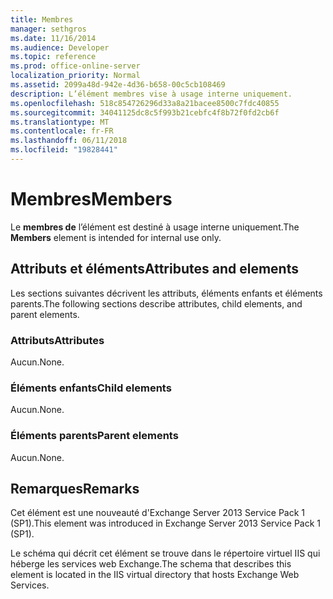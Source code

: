 ```yaml
---
title: Membres
manager: sethgros
ms.date: 11/16/2014
ms.audience: Developer
ms.topic: reference
ms.prod: office-online-server
localization_priority: Normal
ms.assetid: 2099a48d-942e-4d36-b658-00c5cb108469
description: L’élément membres vise à usage interne uniquement.
ms.openlocfilehash: 518c854726296d33a8a21bacee8500c7fdc40855
ms.sourcegitcommit: 34041125dc8c5f993b21cebfc4f8b72f0fd2cb6f
ms.translationtype: MT
ms.contentlocale: fr-FR
ms.lasthandoff: 06/11/2018
ms.locfileid: "19828441"
---
```

# <a name="members"></a><span data-ttu-id="551c5-103">Membres</span><span class="sxs-lookup"><span data-stu-id="551c5-103">Members</span></span>

<span data-ttu-id="551c5-104">Le **membres de** l’élément est destiné à usage interne uniquement.</span><span class="sxs-lookup"><span data-stu-id="551c5-104">The **Members** element is intended for internal use only.</span></span> 

## <a name="attributes-and-elements"></a><span data-ttu-id="551c5-105">Attributs et éléments</span><span class="sxs-lookup"><span data-stu-id="551c5-105">Attributes and elements</span></span>

<span data-ttu-id="551c5-106">Les sections suivantes décrivent les attributs, éléments enfants et éléments parents.</span><span class="sxs-lookup"><span data-stu-id="551c5-106">The following sections describe attributes, child elements, and parent elements.</span></span>
  
### <a name="attributes"></a><span data-ttu-id="551c5-107">Attributs</span><span class="sxs-lookup"><span data-stu-id="551c5-107">Attributes</span></span>

<span data-ttu-id="551c5-108">Aucun.</span><span class="sxs-lookup"><span data-stu-id="551c5-108">None.</span></span>
  
### <a name="child-elements"></a><span data-ttu-id="551c5-109">Éléments enfants</span><span class="sxs-lookup"><span data-stu-id="551c5-109">Child elements</span></span>

<span data-ttu-id="551c5-110">Aucun.</span><span class="sxs-lookup"><span data-stu-id="551c5-110">None.</span></span>
  
### <a name="parent-elements"></a><span data-ttu-id="551c5-111">Éléments parents</span><span class="sxs-lookup"><span data-stu-id="551c5-111">Parent elements</span></span>

<span data-ttu-id="551c5-112">Aucun.</span><span class="sxs-lookup"><span data-stu-id="551c5-112">None.</span></span>
  
## <a name="remarks"></a><span data-ttu-id="551c5-113">Remarques</span><span class="sxs-lookup"><span data-stu-id="551c5-113">Remarks</span></span>

<span data-ttu-id="551c5-114">Cet élément est une nouveauté d'Exchange Server 2013 Service Pack 1 (SP1).</span><span class="sxs-lookup"><span data-stu-id="551c5-114">This element was introduced in Exchange Server 2013 Service Pack 1 (SP1).</span></span>
  
<span data-ttu-id="551c5-115">Le schéma qui décrit cet élément se trouve dans le répertoire virtuel IIS qui héberge les services web Exchange.</span><span class="sxs-lookup"><span data-stu-id="551c5-115">The schema that describes this element is located in the IIS virtual directory that hosts Exchange Web Services.</span></span>
  

